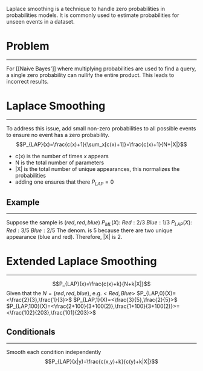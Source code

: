 Laplace smoothing is a technique to handle zero probabilities in probabilities models. It is commonly used to estimate probabilities for unseen events in a dataset. 

# Problem
____
For [[Naive Bayes']] where multiplying probabilities are used to find a query,  a single zero probability can nullify the entire product. This leads to incorrect results. 

# Laplace Smoothing
____
To address this issue, add small non-zero probabilities to all possible events to ensure no event has a zero probability.
$$P_{LAP}(x)=\frac{c(x)+1}{\sum_x[c(x)+1]}=\frac{c(x)+1}{N+|X|}$$
- c(x) is the number of times $x$ appears
- N is the total number of parameters 
- |X| is the total number of unique appearances, this normalizes the probabilities
- adding one ensures that there $P_{LAP} =0$
  
## Example 
____
Suppose the sample is $(red,red,blue)$
$P_{ML}(X):$
	$Red:2/3$
	$Blue:1/3$
$P_{LAP}(X)$:
	$Red: 3/5$
	$Blue: 2/5$
	The denom. is 5 because there are two unique appearance (blue and red). Therefore, |X| is 2. 

# Extended Laplace Smoothing
____
$$P_{LAP}(x)=\frac{c(x)+k}{N+k|X|}$$
Given that the $N=(red,red,blue)$, e.g.$<Red,Blue>$
$P_{LAP,0}(X)=<\frac{2}{3},\frac{1}{3}>$
$P_{LAP,1}(X)=<\frac{3}{5},\frac{2}{5}>$
$P_{LAP,100}(X)=<\frac{2+100}{3+100(2)},\frac{1+100}{3+100(2)}>=<\frac{102}{203},\frac{101}{203}>$

## Conditionals
_____
Smooth each condition independently
$$P_{LAP}(x|y)=\frac{c(x,y)+k}{c(y)+k|X|}$$
